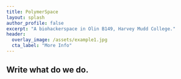 ```yaml
---
title: PolymerSpace
layout: splash
author_profile: false
excerpt: "A biohackerspace in Olin B149, Harvey Mudd College."
header:
  overlay_image: /assets/example1.jpg
  cta_label: "More Info"
---
```


## Write what do we do.

